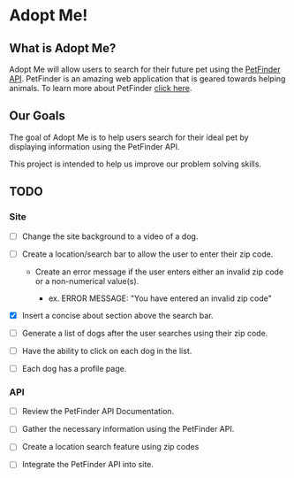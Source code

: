 # Adopt Me!

## What is Adopt Me?

Adopt Me will allow users to search for their future pet using the [PetFinder API](https://www.petfinder.com/developers/). PetFinder is an amazing web application that is geared towards helping animals. To learn more about PetFinder [click here](https://www.petfinder.com/).

## Our Goals

The goal of Adopt Me is to help users search for their ideal pet by displaying information using the PetFinder API.

This project is intended to help us improve our problem solving skills.

## TODO

### Site

* [ ] Change the site background to a video of a dog.

* [ ] Create a location/search bar to allow the user to enter their zip code.

  * Create an error message if the user enters either an invalid zip code or a non-numerical value(s).

    * ex. ERROR MESSAGE: "You have entered an invalid zip code"

* [X] Insert a concise about section above the search bar.

* [ ] Generate a list of dogs after the user searches using their zip code.

* [ ] Have the ability to click on each dog in the list.

* [ ] Each dog has a profile page.


### API

* [ ] Review the PetFinder API Documentation.

* [ ] Gather the necessary information using the PetFinder API.

* [ ] Create a location search feature using zip codes

* [ ] Integrate the PetFinder API into site.

